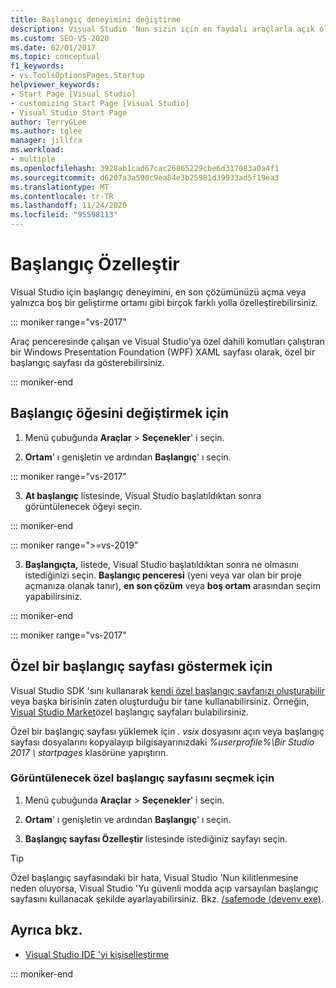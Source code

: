 ```yaml
---
title: Başlangıç deneyimini değiştirme
description: Visual Studio 'Nun sizin için en faydalı araçlarla açık olması için başlangıç deneyiminizi özelleştirmeyi öğrenin.
ms.custom: SEO-VS-2020
ms.date: 02/01/2017
ms.topic: conceptual
f1_keywords:
- vs.ToolsOptionsPages.Startup
helpviewer_keywords:
- Start Page [Visual Studio]
- customizing Start Page [Visual Studio]
- Visual Studio Start Page
author: TerryGLee
ms.author: tglee
manager: jillfra
ms.workload:
- multiple
ms.openlocfilehash: 3928ab1cad67cac26865229cbe6d317083a0a4f1
ms.sourcegitcommit: d6207a3a590c9ea84e3b25981d39933ad5f19ea3
ms.translationtype: MT
ms.contentlocale: tr-TR
ms.lasthandoff: 11/24/2020
ms.locfileid: "95598113"
---
```

# <a name="customize-startup"></a>Başlangıç Özelleştir

Visual Studio için başlangıç deneyimini, en son çözümünüzü açma veya yalnızca boş bir geliştirme ortamı gibi birçok farklı yolla özelleştirebilirsiniz.

::: moniker range="vs-2017"

Araç penceresinde çalışan ve Visual Studio'ya özel dahili komutları çalıştıran bir Windows Presentation Foundation (WPF) XAML sayfası olarak, özel bir başlangıç sayfası da gösterebilirsiniz.

::: moniker-end

## <a name="to-change-the-startup-item"></a>Başlangıç öğesini değiştirmek için

1. Menü çubuğunda **Araçlar**  >  **Seçenekler**' i seçin.

2. **Ortam**' ı genişletin ve ardından **Başlangıç**' ı seçin.

::: moniker range="vs-2017"

3. **At başlangıç** listesinde, Visual Studio başlatıldıktan sonra görüntülenecek öğeyi seçin.

::: moniker-end

::: moniker range=">=vs-2019"

3. **Başlangıçta,** listede, Visual Studio başlatıldıktan sonra ne olmasını istediğinizi seçin. **Başlangıç penceresi** (yeni veya var olan bir proje açmanıza olanak tanır), **en son çözüm** veya **boş ortam** arasından seçim yapabilirsiniz.

::: moniker-end

::: moniker range="vs-2017"

## <a name="to-show-a-custom-start-page"></a>Özel bir başlangıç sayfası göstermek için

Visual Studio SDK 'sını kullanarak [kendi özel başlangıç sayfanızı oluşturabilir](../extensibility/creating-a-custom-start-page.md) veya başka birisinin zaten oluşturduğu bir tane kullanabilirsiniz. Örneğin, [Visual Studio Market](https://marketplace.visualstudio.com/search?target=VS&category=Tools&vsVersion=&subCategory=Start%20Pages&sortBy=Downloads)özel başlangıç sayfaları bulabilirsiniz.

Özel bir başlangıç sayfası yüklemek için *. vsix* dosyasını açın veya başlangıç sayfası dosyalarını kopyalayıp bilgisayarınızdaki *%userprofile%\Bir Studio 2017 \ startpages* klasörüne yapıştırın.

### <a name="to-select-which-custom-start-page-to-display"></a>Görüntülenecek özel başlangıç sayfasını seçmek için

1. Menü çubuğunda **Araçlar** > **Seçenekler**' i seçin.

1. **Ortam**' ı genişletin ve ardından **Başlangıç**' ı seçin.

1. **Başlangıç sayfası Özelleştir** listesinde istediğiniz sayfayı seçin.

> [!TIP]
> Özel başlangıç sayfasındaki bir hata, Visual Studio 'Nun kilitlenmesine neden oluyorsa, Visual Studio 'Yu güvenli modda açıp varsayılan başlangıç sayfasını kullanacak şekilde ayarlayabilirsiniz. Bkz. [/safemode (devenv.exe)](../ide/reference/safemode-devenv-exe.md).

## <a name="see-also"></a>Ayrıca bkz.

- [Visual Studio IDE 'yi kişiselleştirme](../ide/personalizing-the-visual-studio-ide.md)

::: moniker-end
